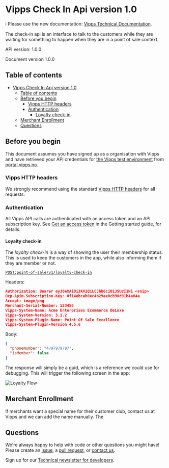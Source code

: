<!-- START_METADATA
---
title: API Guide
sidebar_position: 30
---
END_METADATA -->

# Vipps Check In Api version 1.0
<!-- START_COMMENT -->

ℹ️ Please use the new documentation:
[Vipps Technical Documentation](https://vippsas.github.io/vipps-developer-docs/).

<!-- END_COMMENT -->

The check-in api is an interface to talk to the customers while they are waiting for something to happen when they are in a point of sale context. 

API version: 1.0.0

Document version 1.0.0

<!-- START_TOC -->

## Table of contents

- [Vipps Check In Api version 1.0](#vipps-check-in-api-version-10)
  - [Table of contents](#table-of-contents)
  - [Before you begin](#before-you-begin)
    - [Vipps HTTP headers](#vipps-http-headers)
    - [Authentication](#authentication)
      - [Loyalty check-in](#loyalty-check-in)
  - [Merchant Enrollment](#merchant-enrollment)
  - [Questions](#questions)

<!-- END_TOC -->

## Before you begin

This document assumes you have signed up as a organisation with Vipps and have
retrieved your API credentials for
[the Vipps test environment](https://vippsas.github.io/vipps-developer-docs/docs/vipps-developers/test-environment)
from
[portal.vipps.no](https://portal.vipps.no).

### Vipps HTTP headers

We strongly recommend using the standard
[Vipps HTTP headers](https://vippsas.github.io/vipps-developer-docs/docs/vipps-developers/common-topics/http-headers)
for all requests.

### Authentication

All Vipps API calls are authenticated with an access token and an API subscription key.
See
[Get an access token](https://vippsas.github.io/vipps-developer-docs/docs/vipps-developers/vipps-getting-started#get-an-access-token)
in the Getting started guide, for details.

#### Loyalty check-in

The *loyalty check-in* is a way of showing the user their membership status. This is used to keep the customers in the app, while also informing them if they are member or not.

[`POST:point-of-sale/v1/loyalty-check-in`](https://vippsas.github.io/vipps-developer-docs/api/qr#operation/generateOtpQr)

Headers:

```json
Authorization: Bearer eyJ0eXAiOiJKV1QiLCJhbGciOiJSUzI1Ni <snip>
Ocp-Apim-Subscription-Key: 0f14ebcab0ec4b29ae0cb90d91b4a84a
Accept: image/png
Merchant-Serial-Number: 123456
Vipps-System-Name: Acme Enterprises Ecommerce DeLuxe
Vipps-System-Version: 3.1.2
Vipps-System-Plugin-Name: Point Of Sale Excellence
Vipps-System-Plugin-Version 4.5.6
```

Body:

```json
{
  "phoneNumber": "4797979797",
  "isMember": false
}
```

The response will simply be a guid, which is a reference we could use for debugging.
This will trigger the following screen in the app:

![Loyalty Flow](images/loyalty_check_in_not_member.png)

## Merchant Enrollment

If merchants want a special name for their customer club, contact us at Vipps and we can add the name manually. The 

## Questions

We're always happy to help with code or other questions you might have!
Please create an [issue](https://github.com/vippsas/vipps-qr-api/issues),
a [pull request](https://github.com/vippsas/vipps-qr-api/pulls),
or [contact us](https://vippsas.github.io/vipps-developer-docs/docs/vipps-developers/contact).

Sign up for our [Technical newsletter for developers](https://vippsas.github.io/vipps-developer-docs/docs/vipps-developers/newsletters).
